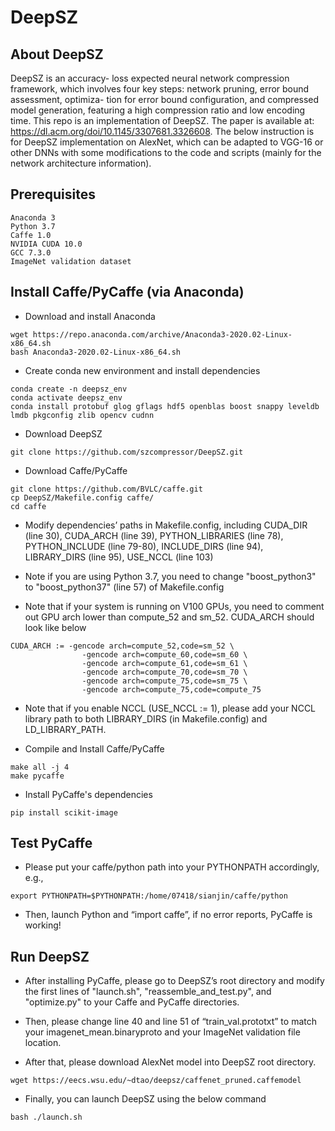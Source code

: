 # DeepSZ

## About DeepSZ

DeepSZ is an accuracy- loss expected neural network compression framework, which involves four key steps: network pruning, error bound assessment, optimiza- tion for error bound configuration, and compressed model generation, featuring a high compression ratio and low encoding time. This repo is an implementation of DeepSZ. The paper is available at:
https://dl.acm.org/doi/10.1145/3307681.3326608. The below instruction is for DeepSZ implementation on AlexNet, which can be adapted to VGG-16 or other DNNs with some modifications to the code and scripts (mainly for the network architecture information). 

## Prerequisites
```
Anaconda 3
Python 3.7
Caffe 1.0
NVIDIA CUDA 10.0
GCC 7.3.0
ImageNet validation dataset
```

## Install Caffe/PyCaffe (via Anaconda)
- Download and install Anaconda
```
wget https://repo.anaconda.com/archive/Anaconda3-2020.02-Linux-x86_64.sh
bash Anaconda3-2020.02-Linux-x86_64.sh
```

- Create conda new environment and install dependencies
```
conda create -n deepsz_env
conda activate deepsz_env
conda install protobuf glog gflags hdf5 openblas boost snappy leveldb lmdb pkgconfig zlib opencv cudnn
```

- Download DeepSZ
```
git clone https://github.com/szcompressor/DeepSZ.git
```

- Download Caffe/PyCaffe
```
git clone https://github.com/BVLC/caffe.git
cp DeepSZ/Makefile.config caffe/
cd caffe
```

- Modify dependencies’ paths in Makefile.config, including CUDA_DIR (line 30), CUDA_ARCH (line 39), PYTHON_LIBRARIES (line 78), PYTHON_INCLUDE (line 79-80), INCLUDE_DIRS (line 94), LIBRARY_DIRS (line 95), USE_NCCL (line 103)

- Note if you are using Python 3.7, you need to change "boost_python3" to "boost_python37" (line 57) of Makefile.config

- Note that if your system is running on V100 GPUs, you need to comment out GPU arch lower than compute_52 and sm_52. CUDA_ARCH should look like below
```
CUDA_ARCH := -gencode arch=compute_52,code=sm_52 \
                -gencode arch=compute_60,code=sm_60 \ 
                -gencode arch=compute_61,code=sm_61 \
                -gencode arch=compute_70,code=sm_70 \ 
                -gencode arch=compute_75,code=sm_75 \
                -gencode arch=compute_75,code=compute_75 
```

- Note that if you enable NCCL (USE_NCCL := 1), please add your NCCL library path to both LIBRARY_DIRS (in Makefile.config) and LD_LIBRARY_PATH. 

- Compile and Install Caffe/PyCaffe
```
make all -j 4
make pycaffe
```

- Install PyCaffe's dependencies
```
pip install scikit-image
```

## Test PyCaffe
- Please put your caffe/python path into your PYTHONPATH accordingly, e.g.,
```
export PYTHONPATH=$PYTHONPATH:/home/07418/sianjin/caffe/python
```

- Then, launch Python and “import caffe”, if no error reports, PyCaffe is working! 

## Run DeepSZ

- After installing PyCaffe, please go to DeepSZ’s root directory and modify the first lines of "launch.sh", "reassemble_and_test.py", and "optimize.py" to your Caffe and PyCaffe directories.

- Then, please change line 40 and line 51 of “train_val.prototxt” to match your imagenet_mean.binaryproto and your ImageNet validation file location.

- After that, please download AlexNet model into DeepSZ root directory.
```
wget https://eecs.wsu.edu/~dtao/deepsz/caffenet_pruned.caffemodel
```

- Finally, you can launch DeepSZ using the below command 
```
bash ./launch.sh
```

